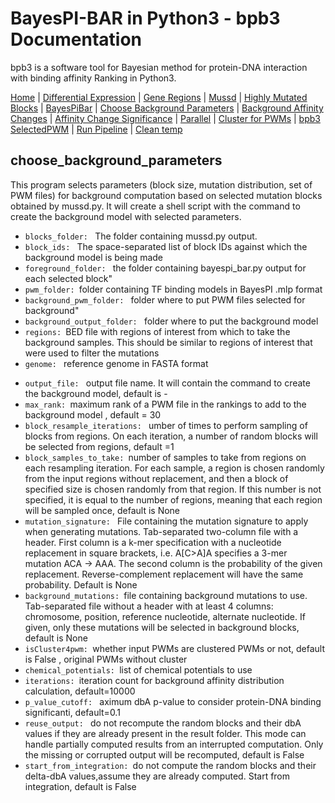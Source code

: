 # BayesPI-BAR in Python3 - bpb3 Documentation

bpb3 is a software tool for Bayesian method for protein-DNA interaction with binding affinity Ranking in Python3.


[Home](index.md) | [Differential Expression](differential_expression.md) | [Gene Regions](gene_regions.md) | [Mussd](mussd.md) | [Highly Mutated Blocks](highly_mutated_blocks.md) | [BayesPiBar](bayespi_bar.md) | [Choose Background Parameters](choose_background_parameters.md) | [Background Affinity Changes](background_affinity_changes.md) | [Affinity Change Significance](affinity_change_significance_test.md) | [Parallel](parallel.md) | [Cluster for PWMs](make_cluster4pwm.md) | [bpb3 SelectedPWM](bpb3selectedPWM.md) | [Run Pipeline](run_pipeline.md) | [Clean temp](clean_tmp.md) 


## choose_background_parameters
<p>This program selects parameters (block size, mutation distribution, set of PWM files) for background computation based on selected mutation blocks obtained by mussd.py. It will create a shell script with the command to create the background model with selected parameters.</p>




 
<ul>
    <li><code>blocks_folder: </code> The folder containing mussd.py output.</li>
<li><code>block_ids: </code> The space-separated list of block IDs against which the background model is being made</li>
  <li><code>foreground_folder: </code> the folder containing bayespi_bar.py output for each selected block"</li>
<li><code>pwm_folder: </code>folder containing TF binding models in BayesPI .mlp format</li>
  <li><code>background_pwm_folder: </code> folder where to put PWM files selected for background"</li>
    <li><code>background_output_folder: </code> folder where to put the background model</li>
<li><code>regions: </code>BED file with regions of interest from which to take the background samples. This should be similar to regions of interest that were used to filter the mutations</li>
  <li><code>genome: </code> reference genome in FASTA format</li>


</ul>

<ul>
  
  <li><code>output_file: </code> output file name. It will contain the command to create the background model, default is -</li>
<li><code>max_rank: </code>maximum rank of a PWM file in the rankings to add to the background model , default = 30</li>
  <li><code>block_resample_iterations: </code> umber of times to perform sampling of blocks from regions. On each iteration, a number of random blocks will be selected from regions, default =1</li>
<li><code>block_samples_to_take: </code>number of samples to take from regions on each resampling iteration. For each sample, a region is chosen randomly from the input regions without replacement, and then a block of specified size is chosen randomly from that region. If this number is not specified, it is equal to the number of regions, meaning that each region will be sampled once, default is None</li>
  <li><code>mutation_signature: </code> File containing the mutation signature to apply when generating mutations. Tab-separated two-column file with a header. First column is a k-mer specification with a nucleotide replacement in square brackets, i.e. A[C>A]A specifies a 3-mer mutation ACA -> AAA. The second column is the probability of the given replacement. Reverse-complement replacement will have the same probability. Default is None</li>  

 <li><code>background_mutations: </code>file containing background mutations to use. Tab-separated file without a header with at least 4 columns: chromosome, position, reference nucleotide, alternate nucleotide. If given, only these mutations will be selected in background blocks, default is None </li>
<li><code>isCluster4pwm: </code>whether input PWMs are clustered PWMs or not, default is False , original PWMs without cluster</li>
  <li><code>chemical_potentials: </code>list of chemical potentials to use </li>
<li><code>iterations: </code>iteration count for background affinity distribution calculation, default=10000</li>
  <li><code>p_value_cutoff: </code> aximum dbA p-value to consider protein-DNA binding significanti, default=0.1</li>
  <li><code>reuse_output: </code> do not recompute the random blocks and their dbA values if they are already present in the result folder. This mode can handle partially computed results from an interrupted computation. Only the missing or corrupted output will be recomputed, default is False</li>
<li><code>start_from_integration: </code>do not compute the random blocks and their delta-dbA values,assume they are already computed. Start from integration, default is False</li>
</ul>
